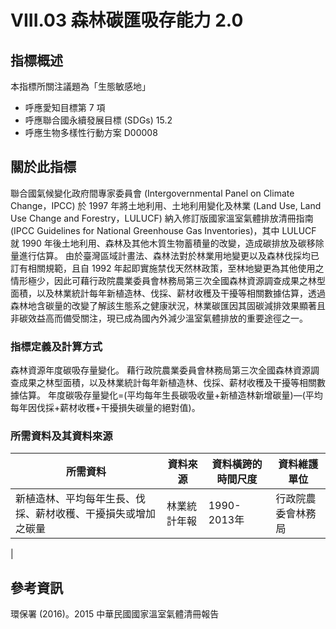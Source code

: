 # VIII.03 森林碳匯吸存能力 2.0



## 指標概述
本指標所關注議題為「生態敏感地」
* 呼應愛知目標第 7 項
* 呼應聯合國永續發展目標 (SDGs) 15.2
* 呼應生物多樣性行動方案 D00008


<script type="text/javascript" src="http://cdn.mathjax.org/mathjax/latest/MathJax.js?config=TeX-AMS-MML_HTMLorMML"></script>


## 關於此指標
聯合國氣候變化政府間專家委員會 (Intergovernmental Panel on Climate Change，IPCC) 於 1997 年將土地利用、土地利用變化及林業 (Land Use, Land Use Change and Forestry，LULUCF) 納入修訂版國家溫室氣體排放清冊指南 (IPCC Guidelines for National Greenhouse Gas Inventories)，其中 LULUCF 就 1990 年後土地利用、森林及其他木質生物蓄積量的改變，造成碳排放及碳移除量進行估算。
由於臺灣區域計畫法、森林法對於林業用地變更以及森林伐採均已訂有相關規範，且自 1992 年起即實施禁伐天然林政策，至林地變更為其他使用之情形極少，因此可藉行政院農業委員會林務局第三次全國森林資源調查成果之林型面積，以及林業統計每年新植造林、伐採、薪材收穫及干擾等相關數據估算，透過森林地含碳量的改變了解該生態系之健康狀況，林業碳匯因其固碳減排效果顯著且非碳效益高而備受關注，現已成為國內外減少溫室氣體排放的重要途徑之一。





### 指標定義及計算方式

森林資源年度碳吸存量變化。
藉行政院農業委員會林務局第三次全國森林資源調查成果之林型面積，以及林業統計每年新植造林、伐採、薪材收穫及干擾等相關數據估算。
年度碳吸存量變化=(平均每年生長碳吸收量+新植造林新增碳量)—(平均每年因伐採+薪材收穫+干擾損失碳量的絕對值)。


### 所需資料及其資料來源

| 所需資料 | 資料來源 | 資料橫跨的時間尺度 | 資料維護單位 |
| ----- | ----- | ----- | ----- |
| 新植造林、平均每年生長、伐採、薪材收穫、干擾損失或增加之碳量| 林業統計年報 | 1990-2013年 | 行政院農委會林務局
|




## 參考資訊

環保署 (2016)。2015 中華民國國家溫室氣體清冊報告
